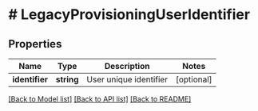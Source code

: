 # # LegacyProvisioningUserIdentifier

## Properties

Name | Type | Description | Notes
------------ | ------------- | ------------- | -------------
**identifier** | **string** | User unique identifier | [optional]

[[Back to Model list]](../../README.md#models) [[Back to API list]](../../README.md#endpoints) [[Back to README]](../../README.md)
